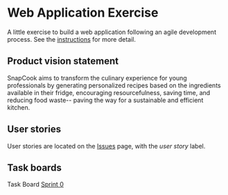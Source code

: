 # Web Application Exercise

A little exercise to build a web application following an agile development process. See the [instructions](instructions.md) for more detail.

## Product vision statement

SnapCook aims to transform the culinary experience for young professionals by generating personalized recipes based on the ingredients
available in their fridge, encouraging resourcefulness, saving time, and reducing food waste-- paving the way for a sustainable and
efficient kitchen.

## User stories

User stories are located on the [Issues](https://github.com/software-students-spring2024/2-web-app-exercise-namelesss/issues) page, with the *user story* label.

## Task boards

Task Board [Sprint 0](https://github.com/orgs/software-students-spring2024/projects/39)
